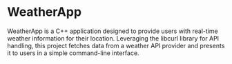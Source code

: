 # WeatherApp
WeatherApp is a C++ application designed to provide users with real-time weather information for their location. Leveraging the libcurl library for API handling, this project fetches data from a weather API provider and presents it to users in a simple command-line interface.
